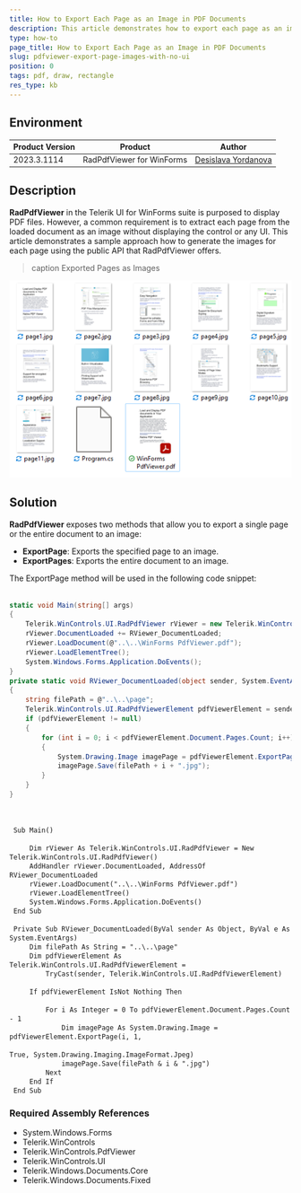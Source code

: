 ```yaml
---
title: How to Export Each Page as an Image in PDF Documents
description: This article demonstrates how to export each page as an image in PDF Documents
type: how-to
page_title: How to Export Each Page as an Image in PDF Documents
slug: pdfviewer-export-page-images-with-no-ui
position: 0
tags: pdf, draw, rectangle
res_type: kb
---
```


## Environment
 
|Product Version|Product|Author|
|----|----|----|
|2023.3.1114|RadPdfViewer for WinForms|[Desislava Yordanova](https://www.telerik.com/blogs/author/desislava-yordanova)|
 
## Description

**RadPdfViewer** in the Telerik UI for WinForms suite is purposed to display PDF files. However, a common requirement is to extract each page from the loaded document as an image without displaying the control or any UI. This article demonstrates a sample approach how to generate the images for each page using the public API that RadPdfViewer offers.

>caption Exported Pages as Images

![export-page-images-in-pdf-document001](images/export-page-images-in-pdf-document001.png)

## Solution 

**RadPdfViewer** exposes two methods that allow you to export a single page or the entire document to an image:

* **ExportPage**: Exports the specified page to an image.
* **ExportPages**: Exports the entire document to an image.

The ExportPage method will be used in the following code snippet:

````C#

static void Main(string[] args)
{
    Telerik.WinControls.UI.RadPdfViewer rViewer = new Telerik.WinControls.UI.RadPdfViewer();
    rViewer.DocumentLoaded += RViewer_DocumentLoaded;
    rViewer.LoadDocument(@"..\..\WinForms PdfViewer.pdf");
    rViewer.LoadElementTree();
    System.Windows.Forms.Application.DoEvents();
}
private static void RViewer_DocumentLoaded(object sender, System.EventArgs e)
{
    string filePath = @"..\..\page";
    Telerik.WinControls.UI.RadPdfViewerElement pdfViewerElement = sender as Telerik.WinControls.UI.RadPdfViewerElement;
    if (pdfViewerElement != null)
    {
        for (int i = 0; i < pdfViewerElement.Document.Pages.Count; i++)
        {
            System.Drawing.Image imagePage = pdfViewerElement.ExportPage(i, 1, true, System.Drawing.Imaging.ImageFormat.Jpeg);
            imagePage.Save(filePath + i + ".jpg");
        }
    }
}
        
````
````VB.NET

 Sub Main()

     Dim rViewer As Telerik.WinControls.UI.RadPdfViewer = New Telerik.WinControls.UI.RadPdfViewer()
     AddHandler rViewer.DocumentLoaded, AddressOf RViewer_DocumentLoaded
     rViewer.LoadDocument("..\..\WinForms PdfViewer.pdf")
     rViewer.LoadElementTree()
     System.Windows.Forms.Application.DoEvents()
 End Sub

 Private Sub RViewer_DocumentLoaded(ByVal sender As Object, ByVal e As System.EventArgs)
     Dim filePath As String = "..\..\page"
     Dim pdfViewerElement As Telerik.WinControls.UI.RadPdfViewerElement =
         TryCast(sender, Telerik.WinControls.UI.RadPdfViewerElement)

     If pdfViewerElement IsNot Nothing Then

         For i As Integer = 0 To pdfViewerElement.Document.Pages.Count - 1
             Dim imagePage As System.Drawing.Image = pdfViewerElement.ExportPage(i, 1,
                                                                                 True, System.Drawing.Imaging.ImageFormat.Jpeg)
             imagePage.Save(filePath & i & ".jpg")
         Next
     End If
 End Sub  

```` 

### Required Assembly References 

* System.Windows.Forms
* Telerik.WinControls
* Telerik.WinControls.PdfViewer
* Telerik.WinControls.UI
* Telerik.Windows.Documents.Core
* Telerik.Windows.Documents.Fixed






    
   
  
    
 
